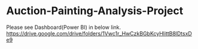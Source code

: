 # Auction-Painting-Analysis-Project
Please see Dashboard(Power BI) in below link.\
https://drive.google.com/drive/folders/1Vwc1r_HwCzkBGbKcyHlittB8lDtsxDe9
